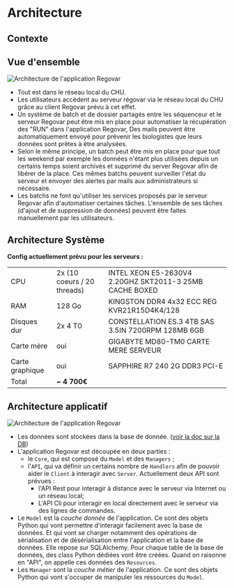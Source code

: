 # Architecture

## Contexte

## Vue d'ensemble
![Architecture de l'application Regovar](https://raw.githubusercontent.com/REGOVAR/Regovar/master/docs/assets/img/archi_system.png)
* Tout est dans le réseau local du CHU.
* Les utilisateurs accèdent au serveur régovar via le réseau local du CHU grâce au client Regovar prévu à cet effet.
* Un système de batch et de dossier partagés entre les séquenceur et le serveur Regovar peut être mis en place pour automatiser la récupération des "RUN" dans l'application Regovar, Des mails peuvent être automatiquement envoyé pour prévenir les biologistes que leurs données sont prêtes à être analysées.
* Selon le même principe, un batch peut être mis en place pour que tout les weekend par exemple les données n'étant plus utilisées depuis un certains temps soient archivés et supprimé du server Regovar afin de libérer de la place. Ces mêmes batchs peuvent surveiller l'état du serveur et envoyer des alertes par mails aux administrateurs si nécessaire.
* Les batchs ne font qu'utiliser les services proposés par le serveur Regovar afin d'automatiser certaines tâches. L'ensemble de ses tâches (d'ajout et de suppression de données) peuvent être faites manuellement par les utilisateurs.


## Architecture Système

**Config actuellement prévu pour les serveurs :**

|   |   |   |
| ------- | ------ | ------- |
| CPU | 2x (10 coeurs / 20 threads) | INTEL XEON E5-2630V4 2.20GHZ SKT2011-3 25MB CACHE BOXED |
| RAM | 128 Go | KINGSTON DDR4 4x32 ECC REG KVR21R15D4K4/128 |
| Disques dur | 2x 4 T0  | CONSTELLATION ES.3 4TB SAS 3.5IN 7200RPM 128MB 6GB |
| Carte mère | oui | GIGABYTE MD80-TM0 CARTE MERE SERVEUR |
| Carte graphique        | oui | SAPPHIRE R7 240 2G DDR3 PCI-E |
| Total |  **~ 4 700€** | |




## Architecture applicatif
![Architecture de l'application Regovar](https://raw.githubusercontent.com/REGOVAR/Regovar/master/docs/assets/img/archi_appli.png)
* Les données sont stockées dans la base de donnée. ([voir la doc sur la DB]())
* L'application Regovar est découpée en deux parties :
    * le `Core`, qui est composé du `Model` et des `Managers` ;
    * l'`API`, qui va définir un certains nombre de `Handlers` afin de pouvoir aider le `Client` à interagir avec `Server`. Actuellement deux API sont prévues :
        * l'API Rest pour interagir à distance avec le serveur via Internet ou un réseau local;
        * L'API Cli pour interagir en local directement avec le serveur via des lignes de commandes.
* Le `Model` est la *couche donnée* de l'application. Ce sont des objets Python qui vont permettre d'interagir facilement avec la base de données. Et qui vont se charger notamment des opérations de sérialisation et de désérialisation entre l'application et la base de données. Elle repose sur SQLAlchemy. Pour chaque table de la base de données, des class Python dédiées vont être créées. Quand on raisonne en "API", on appelle ces données des `Resources`.
* Les `Manager` sont la *couche métier* de l'application. Ce sont des objets Python qui vont s'occuper de manipuler les ressources du `Model`.